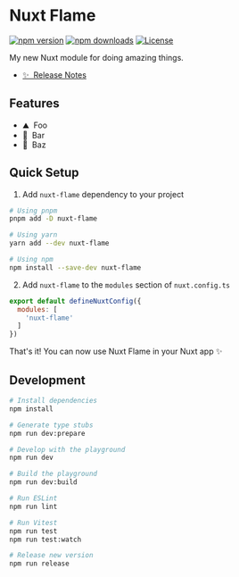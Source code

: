 <!--
Get your module up and running quickly.

Find and replace all on all files (CMD+SHIFT+F):
- Name: Nuxt Flame
- Package name: nuxt-flame
- Description: My new Nuxt module
-->

# Nuxt Flame

[![npm version][npm-version-src]][npm-version-href]
[![npm downloads][npm-downloads-src]][npm-downloads-href]
[![License][license-src]][license-href]

My new Nuxt module for doing amazing things.

- [✨ &nbsp;Release Notes](/CHANGELOG.md)
<!-- - [📖 &nbsp;Documentation](https://example.com) -->

## Features

<!-- Highlight some of the features your module provide here -->
- ⛰ &nbsp;Foo
- 🚠 &nbsp;Bar
- 🌲 &nbsp;Baz

## Quick Setup

1. Add `nuxt-flame` dependency to your project

```bash
# Using pnpm
pnpm add -D nuxt-flame

# Using yarn
yarn add --dev nuxt-flame

# Using npm
npm install --save-dev nuxt-flame
```

2. Add `nuxt-flame` to the `modules` section of `nuxt.config.ts`

```js
export default defineNuxtConfig({
  modules: [
    'nuxt-flame'
  ]
})
```

That's it! You can now use Nuxt Flame in your Nuxt app ✨

## Development

```bash
# Install dependencies
npm install

# Generate type stubs
npm run dev:prepare

# Develop with the playground
npm run dev

# Build the playground
npm run dev:build

# Run ESLint
npm run lint

# Run Vitest
npm run test
npm run test:watch

# Release new version
npm run release
```

<!-- Badges -->
[npm-version-src]: https://img.shields.io/npm/v/nuxt-flame/latest.svg?style=flat&colorA=18181B&colorB=28CF8D
[npm-version-href]: https://npmjs.com/package/nuxt-flame

[npm-downloads-src]: https://img.shields.io/npm/dm/nuxt-flame.svg?style=flat&colorA=18181B&colorB=28CF8D
[npm-downloads-href]: https://npmjs.com/package/nuxt-flame

[license-src]: https://img.shields.io/npm/l/nuxt-flame.svg?style=flat&colorA=18181B&colorB=28CF8D
[license-href]: https://npmjs.com/package/nuxt-flame
